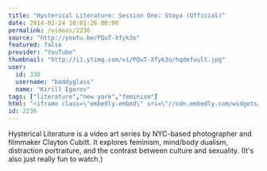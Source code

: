 ```yaml
---
title: "Hysterical Literature: Session One: Stoya (Official)"
date: 2014-02-24 18:01:26 00:00
permalink: /videos/2236
source: "http://youtu.be/PQuT-Xfyk3o"
featured: false
provider: "YouTube"
thumbnail: "http://i1.ytimg.com/vi/PQuT-Xfyk3o/hqdefault.jpg"
user:
  id: 338
  username: "baddyglass"
  name: "Kirill Egorov"
tags: ["literature","new york","feminism"]
html: "<iframe class=\"embedly-embed\" src=\"//cdn.embedly.com/widgets/media.html?src=http%3A%2F%2Fwww.youtube.com%2Fembed%2FPQuT-Xfyk3o%3Fwmode%3Dtransparent%26feature%3Doembed&url=http%3A%2F%2Fwww.youtube.com%2Fwatch%3Fv%3DPQuT-Xfyk3o&image=http%3A%2F%2Fi1.ytimg.com%2Fvi%2FPQuT-Xfyk3o%2Fhqdefault.jpg&key=daaebf4d9cdd46779200162d0ca86e20&type=text%2Fhtml&schema=youtube\" width=\"854\" height=\"480\" scrolling=\"no\" frameborder=\"0\" allowfullscreen></iframe>"
id: 2236
---
```


Hysterical Literature is a video art series by NYC-based photographer and filmmaker Clayton Cubitt. It explores feminism, mind/body dualism, distraction portraiture, and the contrast between culture and sexuality. (It's also just really fun to watch.)